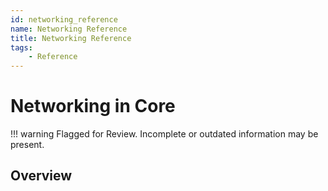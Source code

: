 ```yaml
---
id: networking_reference
name: Networking Reference
title: Networking Reference
tags:
    - Reference
---
```


# Networking in Core

!!! warning
    Flagged for Review.
    Incomplete or outdated information may be present.

## Overview
